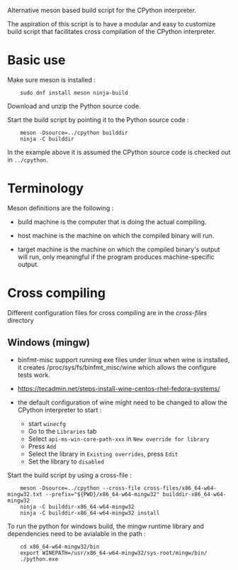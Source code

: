 
Alternative meson based build script for the CPython interpreter.

The aspiration of this script is to have a modular and easy to customize
build script that facilitates cross compilation of the CPython interpreter.

# Basic use

Make sure meson is installed :

```
    sudo dnf install meson ninja-build
```

Download and unzip the Python source code.

Start the build script by pointing it to the Python source code :

```
    meson -Dsource=../cpython builddir
    ninja -C builddir
```

In the example above it is assumed the CPython source code is checked out in `../cpython`.

# Terminology

Meson definitions are the following :

 - build machine is the computer that is doing the actual compiling.

 - host machine is the machine on which the compiled binary will run.
 
 - target machine is the machine on which the compiled binary's output will run, only meaningful if the program produces machine-specific output.

# Cross compiling

Different configuration files for cross compiling are in the *cross-files* directory 

## Windows (mingw)

 - binfmt-misc support running exe files under linux when wine is installed,
   it creates /proc/sys/fs/binfmt_misc/wine which allows the configure tests
   work.

 - https://tecadmin.net/steps-install-wine-centos-rhel-fedora-systems/

 - the default configuration of wine might need to be changed to allow the CPython
   interpreter to start :

    - start `winecfg`
    - Go to the `Libraries` tab
    - Select `api-ms-win-core-path-xxx` in `New override for library`
    - Press `Add`
    - Select the library in `Existing overrides`, press `Edit`
    - Set the library to `disabled`

Start the build script by using a cross-file :

```
    meson -Dsource=../cpython --cross-file cross-files/x86_64-w64-mingw32.txt --prefix="${PWD}/x86_64-w64-mingw32" builddir-x86_64-w64-mingw32
    ninja -C builddir-x86_64-w64-mingw32
    ninja -C builddir-x86_64-w64-mingw32 install
```

To run the python for windows build, the mingw runtime library and dependencies need to be avialable in the path :

```
    cd x86_64-w64-mingw32/bin
    export WINEPATH=/usr/x86_64-w64-mingw32/sys-root/mingw/bin/
    ./python.exe
```